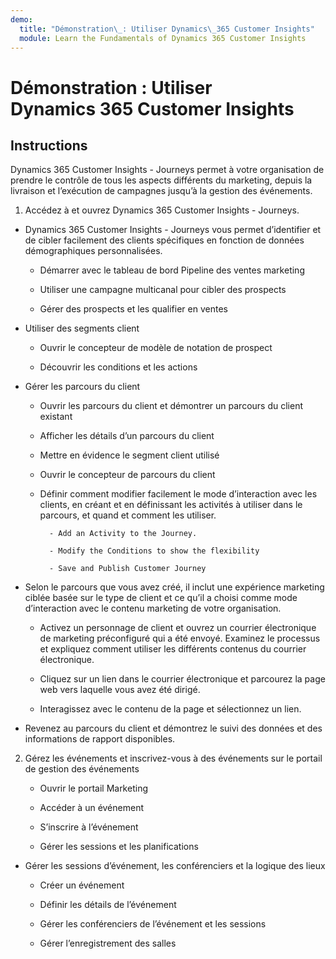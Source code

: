 ```yaml
---
demo:
  title: "Démonstration\_: Utiliser Dynamics\_365 Customer Insights"
  module: Learn the Fundamentals of Dynamics 365 Customer Insights
---
```


# Démonstration : Utiliser Dynamics 365 Customer Insights

## Instructions

Dynamics 365 Customer Insights - Journeys permet à votre organisation de prendre le contrôle de tous les aspects différents du marketing, depuis la livraison et l’exécution de campagnes jusqu’à la gestion des événements. 

1. Accédez à et ouvrez Dynamics 365 Customer Insights - Journeys.

- Dynamics 365 Customer Insights - Journeys vous permet d’identifier et de cibler facilement des clients spécifiques en fonction de données démographiques personnalisées. 

    - Démarrer avec le tableau de bord Pipeline des ventes marketing

    - Utiliser une campagne multicanal pour cibler des prospects

    - Gérer des prospects et les qualifier en ventes

- Utiliser des segments client

    - Ouvrir le concepteur de modèle de notation de prospect

    - Découvrir les conditions et les actions

- Gérer les parcours du client  

    - Ouvrir les parcours du client et démontrer un parcours du client existant  

    - Afficher les détails d’un parcours du client

    - Mettre en évidence le segment client utilisé  

    - Ouvrir le concepteur de parcours du client

    - Définir comment modifier facilement le mode d’interaction avec les clients, en créant et en définissant les activités à utiliser dans le parcours, et quand et comment les utiliser. 

            - Add an Activity to the Journey.

            - Modify the Conditions to show the flexibility

            - Save and Publish Customer Journey

- Selon le parcours que vous avez créé, il inclut une expérience marketing ciblée basée sur le type de client et ce qu’il a choisi comme mode d’interaction avec le contenu marketing de votre organisation. 

    - Activez un personnage de client et ouvrez un courrier électronique de marketing préconfiguré qui a été envoyé.   Examinez le processus et expliquez comment utiliser les différents contenus du courrier électronique.  

    - Cliquez sur un lien dans le courrier électronique et parcourez la page web vers laquelle vous avez été dirigé.  

    - Interagissez avec le contenu de la page et sélectionnez un lien.  

- Revenez au parcours du client et démontrez le suivi des données et des informations de rapport disponibles.  

2. Gérez les événements et inscrivez-vous à des événements sur le portail de gestion des événements

    - Ouvrir le portail Marketing

    - Accéder à un événement

    - S’inscrire à l’événement

    - Gérer les sessions et les planifications

- Gérer les sessions d’événement, les conférenciers et la logique des lieux

    - Créer un événement

    - Définir les détails de l’événement

    - Gérer les conférenciers de l’événement et les sessions

    - Gérer l’enregistrement des salles



